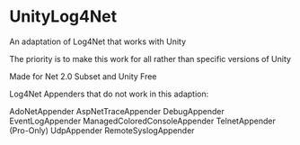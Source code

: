 UnityLog4Net
============

An adaptation of Log4Net that works with Unity

The priority is to make this work for all rather than specific versions of Unity

Made for Net 2.0 Subset and Unity Free

Log4Net Appenders that do not work in this adaption:

AdoNetAppender
AspNetTraceAppender
DebugAppender
EventLogAppender
ManagedColoredConsoleAppender
TelnetAppender (Pro-Only)
UdpAppender
RemoteSyslogAppender